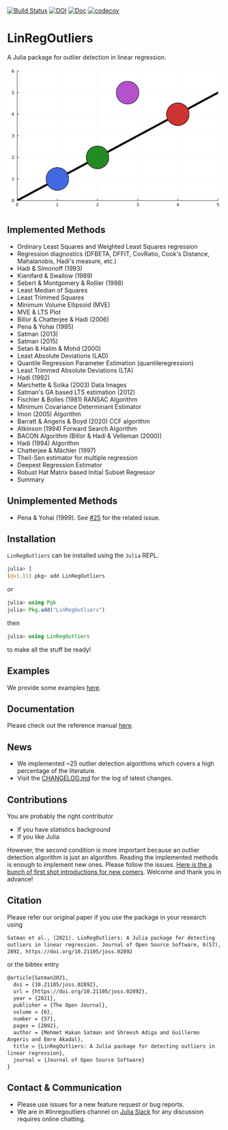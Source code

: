 [![Build Status](https://travis-ci.org/jbytecode/LinRegOutliers.svg?branch=master)](https://travis-ci.org/jbytecode/LinRegOutliers) [![DOI](https://joss.theoj.org/papers/10.21105/joss.02892/status.svg)](https://doi.org/10.21105/joss.02892)
[![Doc](https://img.shields.io/badge/docs-dev-blue.svg)](https://jbytecode.github.io/LinRegOutliers/dev/)
[![codecov](https://codecov.io/gh/jbytecode/LinRegOutliers/branch/master/graph/badge.svg?token=DM4XXML78A)](https://codecov.io/gh/jbytecode/LinRegOutliers)

# LinRegOutliers

A Julia package for outlier detection in linear regression.

![](https://raw.githubusercontent.com/jbytecode/LinRegOutliers/master/docs/src/assets/logo.png)

## Implemented Methods

- Ordinary Least Squares and Weighted Least Squares regression 
- Regression diagnostics (DFBETA, DFFIT, CovRatio, Cook's Distance, Mahalanobis, Hadi's measure, etc.)
- Hadi & Simonoff (1993)
- Kianifard & Swallow (1989)
- Sebert & Montgomery & Rollier (1998)
- Least Median of Squares 
- Least Trimmed Squares 
- Minimum Volume Ellipsoid (MVE)
- MVE & LTS Plot 
- Billor & Chatterjee & Hadi (2006)
- Pena & Yohai (1995)
- Satman (2013)
- Satman (2015)
- Setan & Halim & Mohd (2000)
- Least Absolute Deviations (LAD)
- Quantile Regression Parameter Estimation (quantileregression)
- Least Trimmed Absolute Deviations (LTA)
- Hadi (1992)
- Marchette & Solka (2003) Data Images
- Satman's GA based LTS estimation (2012)
- Fischler & Bolles (1981) RANSAC Algorithm
- Minimum Covariance Determinant Estimator
- Imon (2005) Algorithm
- Barratt & Angeris & Boyd (2020) CCF algorithm
- Atkinson (1994) Forward Search Algorithm
- BACON Algorithm (Billor & Hadi & Velleman (2000))
- Hadi (1994) Algorithm
- Chatterjee & Mächler (1997)
- Theil-Sen estimator for multiple regression
- Deepest Regression Estimator
- Robust Hat Matrix based Initial Subset Regressor
- Summary


## Unimplemented Methods

- Pena & Yohai (1999). See [#25](https://github.com/jbytecode/LinRegOutliers/issues/25) for the related issue.



## Installation

```LinRegOutliers``` can be installed using the ```Julia``` REPL.  

```julia
julia> ]
(@v1.11) pkg> add LinRegOutliers
```

or

```julia
julia> using Pgk
julia> Pkg.add("LinRegOutliers")
```

then

```julia
julia> using LinRegOutliers
```

to make all the stuff be ready!


## Examples
We provide some examples [here](https://github.com/jbytecode/LinRegOutliers/blob/master/examples.md).
 
## Documentation
Please check out the reference manual [here](https://jbytecode.github.io/LinRegOutliers/).

## News
- We implemented ~25 outlier detection algorithms which covers a high percentage of the literature.
- Visit the [CHANGELOG.md](https://github.com/jbytecode/LinRegOutliers/blob/master/CHANGELOG.md) for the log of latest changes.

## Contributions
You are probably the right contributor

- If you have statistics background
- If you like Julia

However, the second condition is more important because an outlier detection algorithm is just an algorithm. Reading the implemented methods is enough to implement new ones. Please follow the issues. [Here is the a bunch of first shot introductions for new comers](https://github.com/jbytecode/LinRegOutliers/issues/3). Welcome and thank you in advance!


## Citation
Please refer our original paper if you use the package in your research using

```
Satman et al., (2021). LinRegOutliers: A Julia package for detecting outliers in linear regression. Journal of Open Source Software, 6(57), 2892, https://doi.org/10.21105/joss.02892
```

or the bibtex entry

```
@article{Satman2021,
  doi = {10.21105/joss.02892},
  url = {https://doi.org/10.21105/joss.02892},
  year = {2021},
  publisher = {The Open Journal},
  volume = {6},
  number = {57},
  pages = {2892},
  author = {Mehmet Hakan Satman and Shreesh Adiga and Guillermo Angeris and Emre Akadal},
  title = {LinRegOutliers: A Julia package for detecting outliers in linear regression},
  journal = {Journal of Open Source Software}
}
```


## Contact & Communication
- Please use issues for a new feature request or bug reports.
- We are in #linregoutliers channel on [Julia Slack](http://julialang.slack.com/) for any discussion requires online chatting. 
